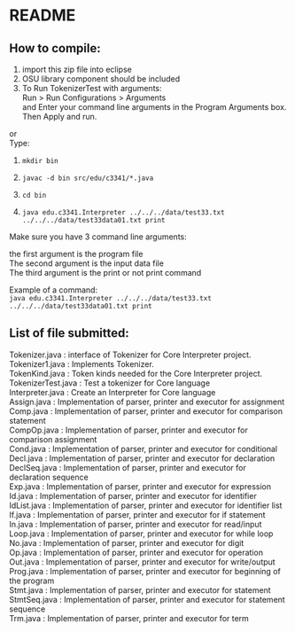 # README
## How to compile:  
1. import this zip file into eclipse  
2. OSU library component should be included  
3. To Run TokenizerTest with arguments:  
  Run > Run Configurations > Arguments  
  and Enter your command line arguments in the Program Arguments box.   
  Then Apply and run.  

or  
Type:  
1. `mkdir bin`  

2. `javac -d bin src/edu/c3341/*.java ` 

3. `cd bin ` 

4. `java edu.c3341.Interpreter ../../../data/test33.txt ../../../data/test33data01.txt print  `

Make sure you have 3 command line arguments:  

the first argument is the program file  
The second argument is the input data file  
The third argument is the print or not print command  

Example of a command:  
`java edu.c3341.Interpreter ../../../data/test33.txt ../../../data/test33data01.txt print  `

## List of file submitted:  
Tokenizer.java :   interface of Tokenizer for Core Interpreter project.  
Tokenizer1.java :  Implements Tokenizer.  
TokenKind.java :   Token kinds needed for the Core Interpreter project.  
TokenizerTest.java :   Test a tokenizer for Core language  
Interpreter.java :    Create an Interpreter for Core language  
Assign.java :  Implementation of parser, printer and executor for assignment  
Comp.java :  Implementation of parser, printer and executor for comparison statement  
CompOp.java :  Implementation of parser, printer and executor for comparison assignment  
Cond.java :  Implementation of parser, printer and executor for conditional  
Decl.java :  Implementation of parser, printer and executor for declaration  
DeclSeq.java :   Implementation of parser, printer and executor for declaration sequence  
Exp.java :   Implementation of parser, printer and executor for expression  
Id.java :  Implementation of parser, printer and executor for identifier  
IdList.java :  Implementation of parser, printer and executor for identifier list  
If.java :  Implementation of parser, printer and executor for if statement  
In.java :  Implementation of parser, printer and executor for read/input  
Loop.java :  Implementation of parser, printer and executor for while loop  
No.java :  Implementation of parser, printer and executor for digit  
Op.java :  Implementation of parser, printer and executor for operation  
Out.java :   Implementation of parser, printer and executor for write/output  
Prog.java :  Implementation of parser, printer and executor for beginning of the program  
Stmt.java :  Implementation of parser, printer and executor for statement  
StmtSeq.java :   Implementation of parser, printer and executor for statement sequence  
Trm.java :   Implementation of parser, printer and executor for term  
